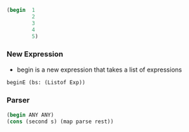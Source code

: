 ```scheme 
(begin  1
		2
		3
		4
		5)
```

### New Expression
- begin is a new expression that takes a list of expressions
```scheme 
beginE (bs: (Listof Exp)) 
```

### Parser 
```scheme 
(begin ANY ANY)
(cons (second s) (map parse rest))
```



